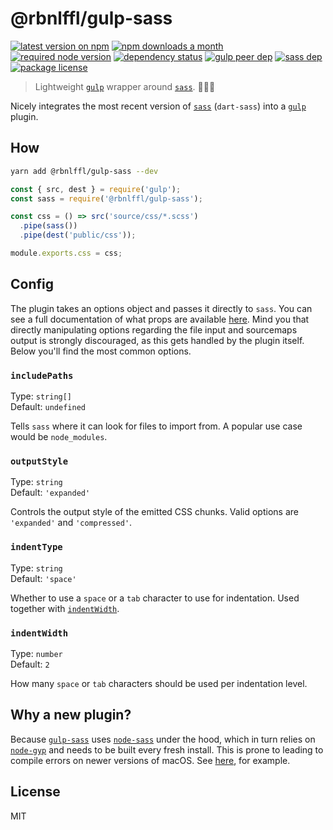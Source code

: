 # @rbnlffl/gulp-sass

[![latest version on npm](https://img.shields.io/npm/v/@rbnlffl/gulp-sass)](https://www.npmjs.com/package/@rbnlffl/gulp-sass)
[![npm downloads a month](https://img.shields.io/npm/dm/@rbnlffl/gulp-sass)](https://www.npmjs.com/package/@rbnlffl/gulp-sass)
[![required node version](https://img.shields.io/node/v/@rbnlffl/gulp-sass)](https://github.com/nodejs/Release)
[![dependency status](https://img.shields.io/david/robinloeffel/gulp-sass)](https://david-dm.org/robinloeffel/gulp-sass)
[![gulp peer dep](https://img.shields.io/npm/dependency-version/@rbnlffl/gulp-sass/peer/gulp?label=gulp%20peer%20dep)](https://github.com/gulpjs/gulp)
[![sass dep](https://img.shields.io/npm/dependency-version/@rbnlffl/gulp-sass/sass?label=sass%20dep)](https://github.com/sass/dart-sass)
[![package license](https://img.shields.io/npm/l/@rbnlffl/gulp-sass)](license)

> Lightweight [`gulp`](https://github.com/gulpjs/gulp) wrapper around [`sass`](https://github.com/sass/dart-sass). 🏄🏼‍♂️

Nicely integrates the most recent version of [`sass`](https://github.com/sass/dart-sass) (`dart-sass`) into a [`gulp`](https://github.com/gulpjs/gulp) plugin.

## How

```sh
yarn add @rbnlffl/gulp-sass --dev
```

```js
const { src, dest } = require('gulp');
const sass = require('@rbnlffl/gulp-sass');

const css = () => src('source/css/*.scss')
  .pipe(sass())
  .pipe(dest('public/css'));

module.exports.css = css;
```

## Config

The plugin takes an options object and passes it directly to `sass`. You can see a full documentation of what props are available [here](https://sass-lang.com/documentation/js-api#options). Mind you that directly manipulating options regarding the file input and sourcemaps output is strongly discouraged, as this gets handled by the plugin itself. Below you'll find the most common options.

### `includePaths`

Type: `string[]`<br>
Default: `undefined`<br>

Tells `sass` where it can look for files to import from. A popular use case would be `node_modules`.

### `outputStyle`

Type: `string`<br>
Default: `'expanded'`<br>

Controls the output style of the emitted CSS chunks. Valid options are `'expanded'` and `'compressed'`.

### `indentType`

Type: `string`<br>
Default: `'space'`<br>

Whether to use a `space` or a `tab` character to use for indentation. Used together with [`indentWidth`](#indentwidth).

### `indentWidth`

Type: `number`<br>
Default: `2`<br>

How many `space` or `tab` characters should be used per indentation level.

## Why a new plugin?

Because [`gulp-sass`](https://github.com/dlmanning/gulp-sass) uses [`node-sass`](https://github.com/sass/node-sass) under the hood, which in turn relies on [`node-gyp`](https://github.com/nodejs/node-gyp) and needs to be built every fresh install. This is prone to leading to compile errors on newer versions of macOS. See [here](https://github.com/nodejs/node-gyp/blob/master/macOS_Catalina.md), for example.

## License

MIT
